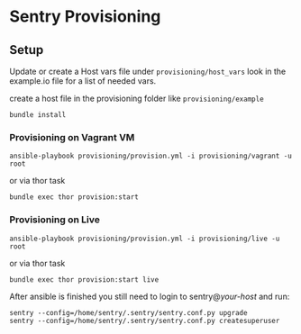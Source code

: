 # Sentry Provisioning

## Setup

Update or create a Host vars file under ```provisioning/host_vars``` look in the example.io file for a list of needed vars.

create a host file in the provisioning folder like ```provisioning/example```

```
bundle install
``` 

### Provisioning on Vagrant VM
```
ansible-playbook provisioning/provision.yml -i provisioning/vagrant -u root
```

or via thor task

```
bundle exec thor provision:start
``` 

### Provisioning on Live
```
ansible-playbook provisioning/provision.yml -i provisioning/live -u root
```

or via thor task


```
bundle exec thor provision:start live
``` 


After ansible is finished you still need to login to sentry@*your-host* and run:

```
sentry --config=/home/sentry/.sentry/sentry.conf.py upgrade
sentry --config=/home/sentry/.sentry/sentry.conf.py createsuperuser
```
